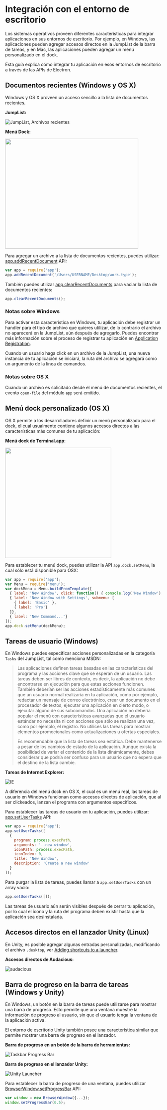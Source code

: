 # Integración con el entorno de escritorio

Los sistemas operativos proveen diferentes características para integrar aplicaciones
en sus entornos de escritorio. Por ejemplo, en Windows, las aplicaciones pueden agregar accesos directos
en la JumpList de la barra de tareas, y en Mac, las aplicaciones pueden agregar un menú personalizado en el dock.

Esta guía explica cómo integrar tu aplicación en esos entornos de escritorio a través de las APIs de Electron.

## Documentos recientes (Windows y OS X)

Windows y OS X proveen un acceso sencillo a la lista de documentos recientes.

__JumpList:__

![JumpList, Archivos recientes](http://i.msdn.microsoft.com/dynimg/IC420538.png)

__Menú Dock:__

<img src="https://cloud.githubusercontent.com/assets/639601/5069610/2aa80758-6e97-11e4-8cfb-c1a414a10774.png" height="353" width="428" >

Para agregar un archivo a la lista de documentos recientes, puedes utilizar:
[app.addRecentDocument][addrecentdocument] API:

```javascript
var app = require('app');
app.addRecentDocument('/Users/USERNAME/Desktop/work.type');
```

También puedes utilizar [app.clearRecentDocuments](clearrecentdocuments) para vaciar la lista de documentos recientes:

```javascript
app.clearRecentDocuments();
```

### Notas sobre Windows

Para activar esta característica en Windows, tu aplicación debe registrar un handler
para el tipo de archivo que quieres utilizar, de lo contrario el archivo no aparecerá
en la JumpList, aún después de agregarlo. Puedes encontrar más información sobre el proceso de
registrar tu aplicación en [Application Registration][app-registration].

Cuando un usuario haga click en un archivo de la JumpList, una nueva instancia de tu aplicación
se iniciará, la ruta del archivo se agregará como un argumento de la línea de comandos.

### Notas sobre OS X

Cuando un archivo es solicitado desde el menú de documentos recientes, el evento `open-file`
del módulo `app` será emitido.

## Menú dock personalizado (OS X)

OS X permite a los desarrolladores definir un menú personalizado para el dock,
el cual usualmente contiene algunos accesos directos a las características más comunes
de tu aplicación:

__Menú dock de Terminal.app:__

<img src="https://cloud.githubusercontent.com/assets/639601/5069962/6032658a-6e9c-11e4-9953-aa84006bdfff.png" height="354" width="341" >

Para establecer tu menú dock, puedes utilizar la API `app.dock.setMenu`, la cual sólo está disponible para OSX:

```javascript
var app = require('app');
var Menu = require('menu');
var dockMenu = Menu.buildFromTemplate([
  { label: 'New Window', click: function() { console.log('New Window'); } },
  { label: 'New Window with Settings', submenu: [
    { label: 'Basic' },
    { label: 'Pro'}
  ]},
  { label: 'New Command...'}
]);
app.dock.setMenu(dockMenu);
```

## Tareas de usuario (Windows)

En Windows puedes especificar acciones personalizadas en la categoría `Tasks` del JumpList,
tal como menciona MSDN:


> Las aplicaciones definen tareas basadas en las características del programa
> y las acciones clave que se esperan de un usuario. Las tareas deben ser
> libres de contexto, es decir, la aplicación no debe encontrarse en ejecución
> para que estas acciones funcionen. También deberían ser las acciones estadísticamente
> más comunes que un usuario normal realizaría en tu aplicación, como por ejemplo,
> redactar un mensaje de correo electrónico, crear un documento en el procesador de textos,
> ejecutar una aplicación en cierto modo, o ejecutar alguno de sus subcomandos. Una aplicación
> no debería popular el menú con características avanzadas que el usuario estándar no necesita
> ni con acciones que sólo se realizan una vez, como por ejemplo, el registro. No utilices
> las tareas para mostrar elementos promocionales como actualizaciones u ofertas especiales.
>
> Es recomendable que la lista de tareas sea estática. Debe mantenerse a pesar
> de los cambios de estado de la aplicación. Aunque exista la posibilidad de variar
> el contenido de la lista dinámicamente, debes considerar que podría ser confuso
> para un usuario que no espera que el destino de la lista cambie.

__Tareas de Internet Explorer:__

![IE](http://i.msdn.microsoft.com/dynimg/IC420539.png)

A diferencia del menú dock en OS X, el cual es un menú real, las tareas de usuario en Windows
funcionan como accesos directos de aplicación, que al ser clickeados, lanzan el programa
con argumentos específicos.

Para establecer las tareas de usuario en tu aplicación, puedes utilizar:
[app.setUserTasks][setusertaskstasks] API:

```javascript
var app = require('app');
app.setUserTasks([
  {
    program: process.execPath,
    arguments: '--new-window',
    iconPath: process.execPath,
    iconIndex: 0,
    title: 'New Window',
    description: 'Create a new window'
  }
]);
```

Para purgar la lista de tareas, puedes llamar a `app.setUserTasks` con un array vacío:

```javascript
app.setUserTasks([]);
```

Las tareas de usuario aún serán visibles después de cerrar tu aplicación, por lo cual
el ícono y la ruta del programa deben existir hasta que la aplicación sea desinstalada.

## Accesos directos en el lanzador Unity (Linux)

En Unity, es posible agregar algunas entradas personalizadas, modificando el archivo `.desktop`,
ver  [Adding shortcuts to a launcher][unity-launcher].

__Accesos directos de Audacious:__

![audacious](https://help.ubuntu.com/community/UnityLaunchersAndDesktopFiles?action=AttachFile&do=get&target=shortcuts.png)

## Barra de progreso en la barra de tareas (Windows y Unity)

En Windows, un botón en la barra de tareas puede utilizarse para mostrar una barra de progreso. Esto permite
que una ventana muestre la información de progreso al usuario, sin que el usuario tenga la ventana de la aplicación activa.

El entorno de escritorio Unity también posee una característica similar que permite mostrar una barra de progreso en el lanzador.

__Barra de progreso en un botón de la barra de herramientas:__

![Taskbar Progress Bar](https://cloud.githubusercontent.com/assets/639601/5081682/16691fda-6f0e-11e4-9676-49b6418f1264.png)

__Barra de progreso en el lanzador Unity:__

![Unity Launcher](https://cloud.githubusercontent.com/assets/639601/5081747/4a0a589e-6f0f-11e4-803f-91594716a546.png)

Para establecer la barra de progreso de una ventana, puedes utilizar
[BrowserWindow.setProgressBar][setprogressbar] API:

```javascript
var window = new BrowserWindow({...});
window.setProgressBar(0.5);
```

[addrecentdocument]: ../api/app.md#appaddrecentdocumentpath
[clearrecentdocuments]: ../api/app.md#appclearrecentdocuments
[setusertaskstasks]: ../api/app.md#appsetusertaskstasks
[setprogressbar]: ../api/browser-window.md#browserwindowsetprogressbarprogress
[setrepresentedfilename]: ../api/browser-window.md#browserwindowsetrepresentedfilenamefilename
[setdocumentedited]: ../api/browser-window.md#browserwindowsetdocumenteditededited
[app-registration]: http://msdn.microsoft.com/en-us/library/windows/desktop/ee872121(v=vs.85).aspx
[unity-launcher]: https://help.ubuntu.com/community/UnityLaunchersAndDesktopFiles#Adding_shortcuts_to_a_launcher
